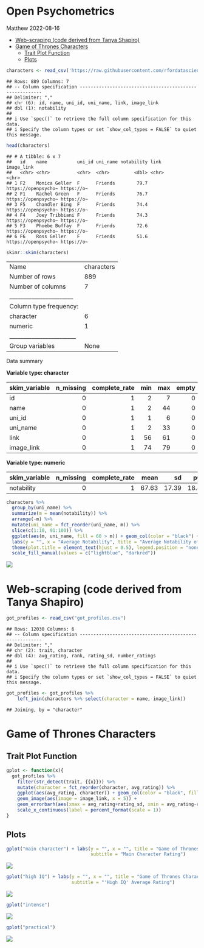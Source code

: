 Open Psychometrics
================
Matthew
2022-08-16

-   <a href="#web-scraping-code-derived-from-tanya-shapiro"
    id="toc-web-scraping-code-derived-from-tanya-shapiro">Web-scraping (code
    derived from Tanya Shapiro)</a>
-   <a href="#game-of-thrones-characters"
    id="toc-game-of-thrones-characters">Game of Thrones Characters</a>
    -   <a href="#trait-plot-function" id="toc-trait-plot-function">Trait Plot
        Function</a>
    -   <a href="#plots" id="toc-plots">Plots</a>

``` r
characters <- read_csv('https://raw.githubusercontent.com/rfordatascience/tidytuesday/master/data/2022/2022-08-16/characters.csv')
```

    ## Rows: 889 Columns: 7
    ## -- Column specification --------------------------------------------------------
    ## Delimiter: ","
    ## chr (6): id, name, uni_id, uni_name, link, image_link
    ## dbl (1): notability
    ## 
    ## i Use `spec()` to retrieve the full column specification for this data.
    ## i Specify the column types or set `show_col_types = FALSE` to quiet this message.

``` r
head(characters)
```

    ## # A tibble: 6 x 7
    ##   id    name           uni_id uni_name notability link                image_link
    ##   <chr> <chr>          <chr>  <chr>         <dbl> <chr>               <chr>     
    ## 1 F2    Monica Geller  F      Friends        79.7 https://openpsycho~ https://o~
    ## 2 F1    Rachel Green   F      Friends        76.7 https://openpsycho~ https://o~
    ## 3 F5    Chandler Bing  F      Friends        74.4 https://openpsycho~ https://o~
    ## 4 F4    Joey Tribbiani F      Friends        74.3 https://openpsycho~ https://o~
    ## 5 F3    Phoebe Buffay  F      Friends        72.6 https://openpsycho~ https://o~
    ## 6 F6    Ross Geller    F      Friends        51.6 https://openpsycho~ https://o~

``` r
skimr::skim(characters)
```

|                                                  |            |
|:-------------------------------------------------|:-----------|
| Name                                             | characters |
| Number of rows                                   | 889        |
| Number of columns                                | 7          |
| \_\_\_\_\_\_\_\_\_\_\_\_\_\_\_\_\_\_\_\_\_\_\_   |            |
| Column type frequency:                           |            |
| character                                        | 6          |
| numeric                                          | 1          |
| \_\_\_\_\_\_\_\_\_\_\_\_\_\_\_\_\_\_\_\_\_\_\_\_ |            |
| Group variables                                  | None       |

Data summary

**Variable type: character**

| skim_variable | n_missing | complete_rate | min | max | empty | n_unique | whitespace |
|:--------------|----------:|--------------:|----:|----:|------:|---------:|-----------:|
| id            |         0 |             1 |   2 |   7 |     0 |      889 |          0 |
| name          |         0 |             1 |   2 |  44 |     0 |      885 |          0 |
| uni_id        |         0 |             1 |   1 |   6 |     0 |      100 |          0 |
| uni_name      |         0 |             1 |   2 |  33 |     0 |      100 |          0 |
| link          |         0 |             1 |  56 |  61 |     0 |      889 |          0 |
| image_link    |         0 |             1 |  74 |  79 |     0 |      889 |          0 |

**Variable type: numeric**

| skim_variable | n_missing | complete_rate |  mean |    sd |   p0 |  p25 |  p50 | p75 | p100 | hist  |
|:--------------|----------:|--------------:|------:|------:|-----:|-----:|-----:|----:|-----:|:------|
| notability    |         0 |             1 | 67.63 | 17.39 | 18.4 | 55.6 | 71.7 |  81 | 96.9 | ▁▃▅▇▆ |

``` r
characters %>% 
  group_by(uni_name) %>% 
  summarize(m = mean(notability)) %>% 
  arrange(-m) %>%
  mutate(uni_name = fct_reorder(uni_name, m)) %>% 
  slice(c(1:10, 91:100)) %>% 
  ggplot(aes(m, uni_name, fill = 60 > m)) + geom_col(color = "black") +
  labs(y = "", x = "Average Notability", title = "Average Notability of Characters in Shows") +
  theme(plot.title = element_text(hjust = 0.5), legend.position = "none") + 
  scale_fill_manual(values = c("lightblue", "darkred"))
```

![](Characters_files/figure-gfm/unnamed-chunk-2-1.png)<!-- -->

# Web-scraping (code derived from Tanya Shapiro)

``` r
got_profiles <- read_csv("got_profiles.csv")
```

    ## Rows: 12030 Columns: 6
    ## -- Column specification --------------------------------------------------------
    ## Delimiter: ","
    ## chr (2): trait, character
    ## dbl (4): avg_rating, rank, rating_sd, number_ratings
    ## 
    ## i Use `spec()` to retrieve the full column specification for this data.
    ## i Specify the column types or set `show_col_types = FALSE` to quiet this message.

``` r
got_profiles <- got_profiles %>%  
    left_join(characters %>% select(character = name, image_link))
```

    ## Joining, by = "character"

# Game of Thrones Characters

## Trait Plot Function

``` r
gplot <- function(x){
  got_profiles %>% 
    filter(str_detect(trait, {{x}})) %>% 
    mutate(character = fct_reorder(character, avg_rating)) %>% 
    ggplot(aes(avg_rating, character)) + geom_col(color = "black", fill = "lightblue") +
    geom_image(aes(image = image_link, x = 5)) + 
    geom_errorbarh(aes(xmax = avg_rating+rating_sd, xmin = avg_rating-rating_sd, height = 0.3)) +
    scale_x_continuous(label = percent_format(scale = 1))
}
```

## Plots

``` r
gplot("main character") + labs(y = "", x = "", title = "Game of Thrones Characters",
                               subtitle = "Main Character Rating")
```

![](Characters_files/figure-gfm/unnamed-chunk-7-1.png)<!-- -->

``` r
gplot("high IQ") + labs(y = "", x = "", title = "Game of Thrones Characters", 
                        subtitle = "'High IQ' Average Rating")
```

![](Characters_files/figure-gfm/unnamed-chunk-7-2.png)<!-- -->

``` r
gplot("intense")
```

![](Characters_files/figure-gfm/unnamed-chunk-7-3.png)<!-- -->

``` r
gplot("practical")
```

![](Characters_files/figure-gfm/unnamed-chunk-7-4.png)<!-- -->
